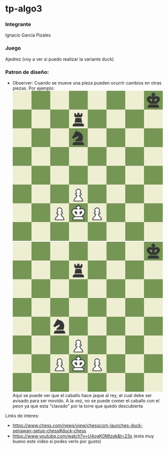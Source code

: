 # tp-algo3

### Integrante
Ignacio García Pizales

### Juego
Ajedrez (voy a ver si puedo realizar la variante duck)

### Patron de diseño:
- Observer: Cuando se mueve una pieza pueden ocurrir cambios en otras piezas. Por ejemplo:
![error](board2.jpeg "Chess board")
![error](board.jpeg "Chess board") <br/>
Aquí se puede ver que el caballo hace jaque al rey, el cual debe ser avisado para ser movido. A la vez, no se puede comer el caballo con el peon ya que esta "clavado" por la torre que quedo descubierta

Links de interes:
- https://www.chess.com/news/view/chesscom-launches-duck-seirawan-setup-chess#duck-chess
- https://www.youtube.com/watch?v=U4ogK0MIzqk&t=23s (esta muy bueno este video si podes verlo por gusto)

